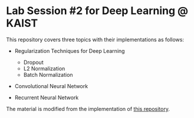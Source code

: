 # Lab Session #2 for Deep Learning @ KAIST

This repository covers three topics with their implementations as follows:

* Regularization Techniques for Deep Learning

    * Dropout
    * L2 Normalization
    * Batch Normalization

* Convolutional Neural Network
* Recurrent Neural Network

The material is modified from the implementation of [this repository](https://github.com/MorvanZhou/PyTorch-Tutorial).